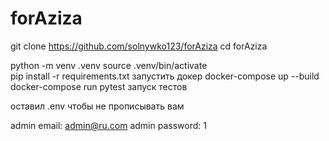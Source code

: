# forAziza
git clone https://github.com/solnywko123/forAziza
cd forAziza

python -m venv .venv
source .venv/bin/activate  
pip install -r requirements.txt
запустить докер docker-compose up --build
docker-compose run pytest запуск тестов

оставил .env чтобы не прописывать вам

admin email: admin@ru.com
admin password: 1
